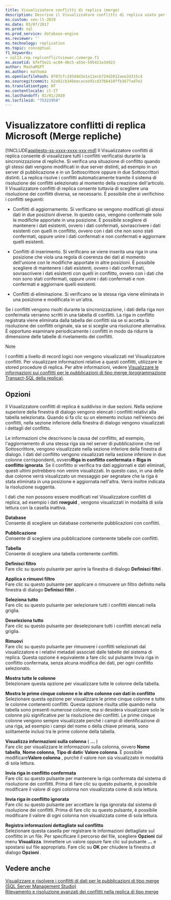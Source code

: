 ```yaml
---
title: Visualizzatore conflitti di replica (merge)
description: Descrive il Visualizzatore conflitti di replica usato per la replica di tipo merge in SQL Server.
ms.custom: seo-lt-2019
ms.date: 03/07/2017
ms.prod: sql
ms.prod_service: database-engine
ms.reviewer: ''
ms.technology: replication
ms.topic: conceptual
f1_keywords:
- sql13.rep.replconflictviewer.cvmerge.f1
ms.assetid: bfef5e21-ac04-4bc5-a55e-595421e34923
author: MashaMSFT
ms.author: mathoma
ms.openlocfilehash: 0707cfc193d4d3e1e11ecb724d2012aee2d315c4
ms.sourcegitcommit: b2e81cb349eecacee91cd3766410ffb3677ad7e2
ms.translationtype: HT
ms.contentlocale: it-IT
ms.lasthandoff: 02/01/2020
ms.locfileid: "75321958"
---
```

# <a name="microsoft-replication-conflict-viewer-merge-replication"></a>Visualizzatore conflitti di replica Microsoft (Merge repliche)
[!INCLUDE[appliesto-ss-xxxx-xxxx-xxx-md](../../includes/appliesto-ss-xxxx-xxxx-xxx-md.md)]
  Il Visualizzatore conflitti di replica consente di visualizzare tutti i conflitti verificatisi durante la sincronizzazione di repliche. Si verifica una situazione di conflitto quando gli stessi dati vengono modificati in due server distinti, ad esempio in un server di pubblicazione e in un Sottoscrittore oppure in due Sottoscrittori distinti. La replica risolve i conflitti automaticamente tramite il sistema di risoluzione dei conflitti selezionato al momento della creazione dell'articolo. Il Visualizzatore conflitti di replica consente tuttavia di scegliere una risoluzione dei conflitti diversa, se necessario. È possibile che si verifichino i conflitti seguenti:  
  
-   Conflitti di aggiornamento. Si verificano se vengono modificati gli stessi dati in due posizioni diverse. In questo caso, vengono confermate solo le modifiche apportate in una posizione. È possibile scegliere di mantenere i dati esistenti, ovvero i dati confermati, sovrascrivere i dati esistenti con quelli in conflitto, ovvero con i dati che non sono stati confermati, oppure unire i dati confermati e non confermati e aggiornare quelli esistenti.  
  
-   Conflitti di inserimento. Si verificano se viene inserita una riga in una posizione che viola una regola di coerenza dei dati al momento dell'unione con le modifiche apportate in altre posizioni. È possibile scegliere di mantenere i dati esistenti, ovvero i dati confermati, sovrascrivere i dati esistenti con quelli in conflitto, ovvero con i dati che non sono stati confermati, oppure unire i dati confermati e non confermati e aggiornare quelli esistenti.  
  
-   Conflitti di eliminazione. Si verificano se la stessa riga viene eliminata in una posizione e modificata in un'altra.  
  
 Se i conflitti vengono risolti durante la sincronizzazione, i dati della riga non confermata verranno scritti in una tabella di conflitti. La riga in conflitto registrata viene eliminata dalla tabella dei conflitti sia se si accetta la risoluzione dei conflitti originale, sia se si sceglie una risoluzione alternativa. È opportuno esaminare periodicamente i conflitti in modo da ridurre la dimensione delle tabelle di rivelamento dei conflitti.  
  
> [!NOTE]  
>  I conflitti a livello di record logici non vengono visualizzati nel Visualizzatore conflitti. Per visualizzare informazioni relative a questi conflitti, utilizzare le stored procedure di replica. Per altre informazioni, vedere [Visualizzare le informazioni sui conflitti per le pubblicazioni di tipo merge &#40;programmazione Transact-SQL della replica&#41;](../../relational-databases/replication/view-conflict-information-for-merge-publications.md).  
  
## <a name="options"></a>Opzioni  
 Il Visualizzatore conflitti di replica è suddiviso in due sezioni. Nella sezione superiore della finestra di dialogo vengono elencati i conflitti relativi alla tabella selezionata. Quando si fa clic su un elemento incluso nell'elenco dei conflitti, nella sezione inferiore della finestra di dialogo vengono visualizzati i dettagli del conflitto.  
  
 Le informazioni che descrivono la causa del conflitto, ad esempio, l'aggiornamento di una stessa riga sia nel server di pubblicazione che nel Sottoscrittore, vengono visualizzate nella sezione inferiore della finestra di dialogo. I dati del conflitto vengono visualizzati nella sezione inferiore in due colonne corrispondenti, ovvero**Riga in conflitto confermata** e **Riga in conflitto ignorata**. Se il conflitto si verifica tra dati aggiornati e dati eliminati, questi ultimi potrebbero non venire visualizzati. In questo caso, in una delle due colonne verrà visualizzato un messaggio per segnalare che la riga è stata eliminata in una posizione e aggiornata nell'altra. Verrà inoltre indicata la risoluzione suggerita.  
  
 I dati che non possono essere modificati nel Visualizzatore conflitti di replica, ad esempio i dati **rowguid** , vengono visualizzati in modalità di sola lettura con la casella inattiva.  
  
 **Database**  
 Consente di scegliere un database contenente pubblicazioni con conflitti.  
  
 **Pubblicazione**  
 Consente di scegliere una pubblicazione contenente tabelle con conflitti.  
  
 **Tabella**  
 Consente di scegliere una tabella contenente conflitti.  
  
 **Definisci filtro**  
 Fare clic su questo pulsante per aprire la finestra di dialogo **Definisci filtri** .  
  
 **Applica o rimuovi filtro**  
 Fare clic su questo pulsante per applicare o rimuovere un filtro definito nella finestra di dialogo **Definisci filtri** .  
  
 **Seleziona tutto**  
 Fare clic su questo pulsante per selezionare tutti i conflitti elencati nella griglia.  
  
 **Deseleziona tutto**  
 Fare clic su questo pulsante per deselezionare tutti i conflitti elencati nella griglia.  
  
 **Rimuovi**  
 Fare clic su questo pulsante per rimuovere i conflitti selezionati dal visualizzatore e i relativi metadati associati dalle tabelle del sistema di replica. Questa opzione è equivalente a fare clic sul pulsante Invia riga in conflitto confermata, senza alcuna modifica dei dati, per ogni conflitto selezionato.  
  
 **Mostra tutte le colonne**  
 Selezionare questa opzione per visualizzare tutte le colonne della tabella.  
  
 **Mostra le prime cinque colonne e le altre colonne con dati in conflitto**  
 Selezionare questa opzione per visualizzare le prime cinque colonne e tutte le colonne contenenti conflitti. Questa opzione risulta utile quando nella tabella sono presenti numerose colonne, ma si desidera visualizzare solo le colonne più significative per la risoluzione dei conflitti. Le prime cinque colonne vengono sempre visualizzate perché i campi di identificazione di una riga, ad esempio i campi del nome o della chiave primaria, sono solitamente inclusi tra le prime colonne della tabella.  
  
 **Visualizza informazioni sulla colonna** ( **…** )  
 Fare clic per visualizzare le informazioni sulla colonna, ovvero **Nome tabella**, **Nome colonna**, **Tipo di dati**e **Valore colonna**. È possibile modificare**Valore colonna** , purché il valore non sia visualizzato in modalità di sola lettura.  
  
 **Invia riga in conflitto confermata**  
 Fare clic su questo pulsante per mantenere la riga confermata dal sistema di risoluzione dei conflitti. Prima di fare clic su questo pulsante, è possibile modificare il valore di ogni colonna non visualizzata come di sola lettura.  
  
 **Invia riga in conflitto ignorata**  
 Fare clic su questo pulsante per accettare la riga ignorata dal sistema di risoluzione dei conflitti. Prima di fare clic su questo pulsante, è possibile modificare il valore di ogni colonna non visualizzata come di sola lettura.  
  
 **Registra informazioni dettagliate sul conflitto**  
 Selezionare questa casella per registrare le informazioni dettagliate sul conflitto in un file. Per specificare il percorso del file, scegliere **Opzioni** dal menu **Visualizza**. Immettere un valore oppure fare clic sul pulsante **...** e spostarsi sul file appropriato. Fare clic su **OK** per chiudere la finestra di dialogo **Opzioni** .  
  
## <a name="see-also"></a>Vedere anche  
 [Visualizzare e risolvere i conflitti di dati per le pubblicazioni di tipo merge &#40;SQL Server Management Studio&#41;](../../relational-databases/replication/view-and-resolve-data-conflicts-for-merge-publications.md)   
 [Rilevamento e risoluzione avanzati dei conflitti nella replica di tipo merge](../../relational-databases/replication/merge/advanced-merge-replication-conflict-detection-and-resolution.md)  
  
  
